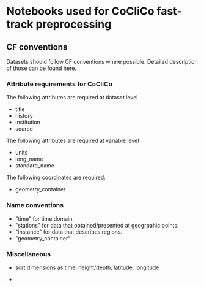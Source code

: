 # Notebooks used for CoCliCo fast-track preprocessing

## CF conventions

Datasets should follow CF conventions where possible. Detailed description of those can
be found [here](https://cfconventions.org/).

### Attribute requirements for CoCliCo

The following attributes are required at dataset level

- title
- history
- institution
- source

The following attributes are required at variable level

- units
- long_name
- standard_name

The following coordinates are required:

- geometry_container

### Name conventions

- "time" for time domain.
- "stations" for data that obtained/presented at geogrpahic points.
- "instance" for data that describes regions.
- "geometry_container"

### Miscellaneous

- sort dimensions as time, height/depth, latitude, longitude

-
